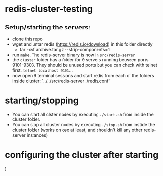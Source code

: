 # redis-cluster-testing

## Setup/starting the servers:
- clone this repo
- wget and untar redis (https://redis.io/download) in this folder directly
  - tar -xvf archive.tar.gz --strip-components=1
- run `make`. The redis-server binary is now in `src/redis-server`
- the `cluster` folder has a folder for 9 servers running between ports 9101-9303. They should be unused ports but you can check with telnet first.
`telnet localhost 9101`...
- now open 9 terminal sessions and start redis from each of the folders inside cluster: `../../src/redis-server ./redis.conf'

# starting/stopping
- You can start all clster nodes by executing `./start.sh` from inside the cluster folder.
- You can stop all cluster nodes by executing `./stop.sh` from instide the cluster folder (works on osx at least, and shouldn't kill any other redis-server instances)

# configuring the cluster after starting
)
